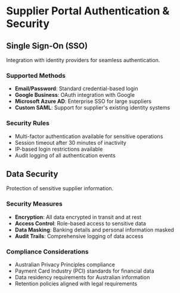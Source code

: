 
# Supplier Portal Authentication & Security

## Single Sign-On (SSO)
Integration with identity providers for seamless authentication.

### Supported Methods
- **Email/Password**: Standard credential-based login
- **Google Business**: OAuth integration with Google
- **Microsoft Azure AD**: Enterprise SSO for large suppliers
- **Custom SAML**: Support for supplier's existing identity systems

### Security Rules
- Multi-factor authentication available for sensitive operations
- Session timeout after 30 minutes of inactivity
- IP-based login restrictions available
- Audit logging of all authentication events

## Data Security
Protection of sensitive supplier information.

### Security Measures
- **Encryption**: All data encrypted in transit and at rest
- **Access Control**: Role-based access to sensitive data
- **Data Masking**: Banking details and personal information masked
- **Audit Trails**: Comprehensive logging of data access

### Compliance Considerations
- Australian Privacy Principles compliance
- Payment Card Industry (PCI) standards for financial data
- Data residency requirements for Australian information
- Retention policies aligned with legal requirements
